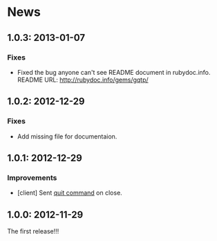 # News

## 1.0.3: 2013-01-07

### Fixes

* Fixed the bug anyone can't see README document in rubydoc.info.
  README URL: http://rubydoc.info/gems/gqtp/

## 1.0.2: 2012-12-29

### Fixes

* Add missing file for documentaion.

## 1.0.1: 2012-12-29

### Improvements

* [client] Sent
  [quit command](http://groonga.org/docs/reference/commands/quit.html)
  on close.

## 1.0.0: 2012-11-29

The first release!!!
